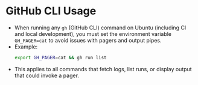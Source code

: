 # GitHub CLI Usage

- When running any `gh` (GitHub CLI) command on Ubuntu (including CI and local development), you must set the environment variable `GH_PAGER=cat` to avoid issues with pagers and output pipes.
- Example:
  ```bash
  export GH_PAGER=cat && gh run list
  ```
- This applies to all commands that fetch logs, list runs, or display output that could invoke a pager.
